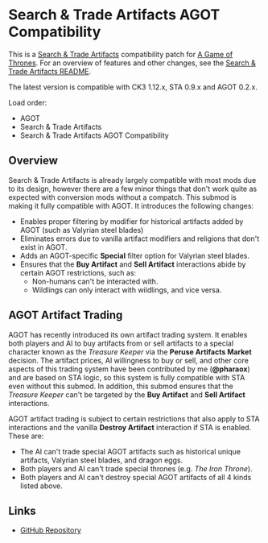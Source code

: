 # Search & Trade Artifacts AGOT Compatibility

This is a [Search & Trade Artifacts](https://steamcommunity.com/sharedfiles/filedetails/?id=2962238514) compatibility patch for [A Game of Thrones](https://steamcommunity.com/sharedfiles/filedetails/?id=2962333032). For an overview of features and other changes, see the [Search & Trade Artifacts README](https://github.com/pharaox/artifact_trade/blob/main/README.md).

The latest version is compatible with CK3 1.12.x, STA 0.9.x and AGOT 0.2.x.

Load order:

* AGOT
* Search & Trade Artifacts
* Search & Trade Artifacts AGOT Compatibility

## Overview

Search & Trade Artifacts is already largely compatible with most mods due to its design, however there are a few minor things that don't work quite as expected with conversion mods without a compatch. This submod is making it fully compatible with AGOT. It introduces the following changes:

* Enables proper filtering by modifier for historical artifacts added by AGOT (such as Valyrian steel blades)
* Eliminates errors due to vanilla artifact modifiers and religions that don't exist in AGOT.
* Adds an AGOT-specific **Special** filter option for Valyrian steel blades.
* Ensures that the **Buy Artifact** and **Sell Artifact** interactions abide by certain AGOT restrictions, such as:
  * Non-humans can't be interacted with.
  * Wildlings can only interact with wildlings, and vice versa.

## AGOT Artifact Trading

AGOT has recently introduced its own artifact trading system. It enables both players and AI to buy artifacts from or sell artifacts to a special character known as the *Treasure Keeper* via the **Peruse Artifacts Market** decision. The artifact prices, AI willingness to buy or sell, and other core aspects of this trading system have been contributed by me (**@pharaox**) and are based on STA logic, so this system is fully compatible with STA even without this submod. In addition, this submod ensures that the *Treasure Keeper* can't be targeted by the **Buy Artifact** and **Sell Artifact** interactions.

AGOT artifact trading is subject to certain restrictions that also apply to STA interactions and the vanilla **Destroy Artifact** interaction if STA is enabled. These are:

* The AI can't trade special AGOT artifacts such as historical unique artifacts, Valyrian steel blades, and dragon eggs.
* Both players and AI can't trade special thrones (e.g. *The Iron Throne*).
* Both players and AI can't destroy special AGOT artifacts of all 4 kinds listed above.

## Links

* [GitHub Repository](https://github.com/pharaox/artifact_trade_agot)
